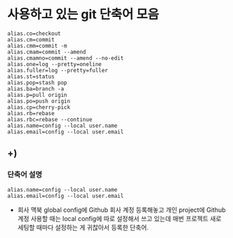 # 사용하고 있는 git 단축어 모음
```git
alias.co=checkout
alias.cm=commit
alias.cmm=commit -m
alias.cmam=commit --amend
alias.cmamno=commit --amend --no-edit
alias.one=log --pretty=oneline
alias.fuller=log --pretty=fuller
alias.st=status
alias.pop=stash pop
alias.ba=branch -a
alias.p=pull origin
alias.po=push origin
alias.cp=cherry-pick
alias.rb=rebase
alias.rbc=rebase --continue
alias.name=config --local user.name
alias.email=config --local user.email
```

## +)

### 단축어 설명
```git
alias.name=config --local user.name
alias.email=config --local user.email
```
- 회사 맥북 global config에 Github 회사 계정 등록해놓고
  개인 project에 Github 계정 사용할 때는 local config에 따로 설정해서 쓰고 있는데
  매번 프로젝트 새로 세팅할 때마다 설정하는 게 귀찮아서 등록한 단축어.
